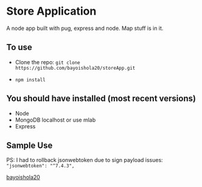 # Store Application

A node app built with pug, express and node. Map stuff is in it.

## To use

* Clone the repo: `git clone https://github.com/bayoishola20/storeApp.git`

* `npm install`

## You should have installed (most recent versions)

* Node
* MongoDB localhost or use mlab
* Express

## Sample Use

PS: I had to rollback jsonwebtoken due to sign payload issues: `"jsonwebtoken": "^7.4.3",`

[bayoishola20](github.bayoishola20.io)